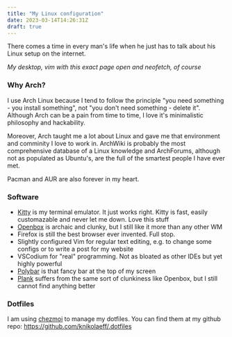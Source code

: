 ```yaml
---
title: "My Linux configuration"
date: 2023-03-14T14:26:31Z
draft: true
---
```

There comes a time in every man's life when he just has to talk about his Linux setup on the internet.

[](/linux-screenshot.jpg)
*My desktop, vim with this exact page open and neofetch, of course*

### Why Arch?

I use Arch Linux because I tend to follow the principle "you need something - you install something", not "you don't need something - delete it". Although Arch can be a pain from time to time, I love it's minimalistic philosophy and hackability. 

Moreover, Arch taught me a lot about Linux and gave me that environment and comminity I love to work in. ArchWiki is probably the most comprehensive database of a Linux knowledge and ArchForums, although not as populated as Ubuntu's, are the full of the smartest people I have ever met.

Pacman and AUR are also forever in my heart. 

### Software

- [Kitty](https://sw.kovidgoyal.net/kitty/) is my terminal emulator. It just works right. Kitty is fast, easily customazable and never let me down. Love this stuff
- [Openbox](http://openbox.org/wiki/Main_Page) is archaic and clunky, but I still like it more than any other WM 
- Firefox is still the best browser ever invented. Full stop.
- Slightly configured Vim for regular text editing, e.g. to change some configs or to write a post for my website
- VSCodium for "real" programming. Not as bloated as other IDEs but yet highly powerful 
- [Polybar](https://github.com/polybar/polybar/wiki) is that fancy bar at the top of my screen
- [Plank](https://launchpad.net/plank) suffers from the same sort of clunkiness like Openbox, but I still cannot find anything better

### Dotfiles

I am using [chezmoi](https://www.chezmoi.io/) to manage my dotfiles. You can find them at my github repo: https://github.com/knikolaeff/.dotfiles
